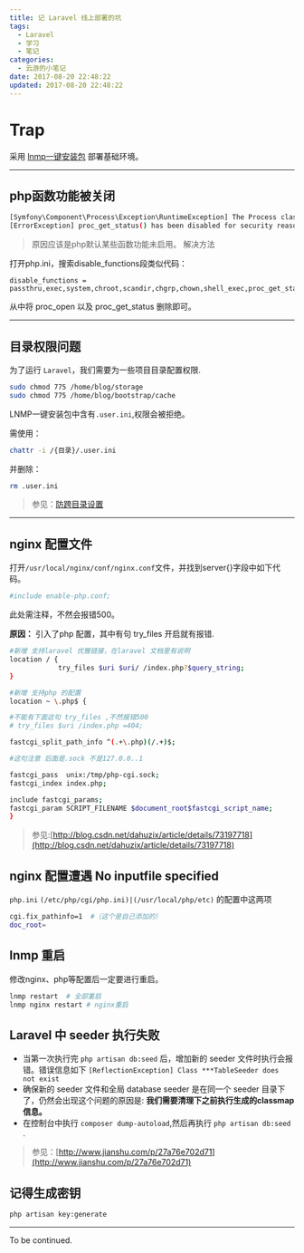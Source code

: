```yaml
---
title: 记 Laravel 线上部署的坑
tags:
  - Laravel
  - 学习
  - 笔记
categories:
  - 云游的小笔记
date: 2017-08-20 22:48:22
updated: 2017-08-20 22:48:22
---
```

# Trap

采用 [lnmp一键安装包](https://yunyoujun.cn/2017/08/20/lnmp%E4%B8%80%E9%94%AE%E5%AE%89%E8%A3%85%E5%8C%85/) 部署基础环境。

<!-- more -->

---

## php函数功能被关闭

```sh
[Symfony\Component\Process\Exception\RuntimeException] The Process class relies on proc_open, which is not available on your PHP installation.
[ErrorException] proc_get_status() has been disabled for security reasons
```

> 原因应该是php默认某些函数功能未启用。
> 解决方法

打开php.ini，搜索disable_functions段类似代码：

```env
disable_functions = passthru,exec,system,chroot,scandir,chgrp,chown,shell_exec,proc_get_status,popen,ini_alter,ini_restore,dl,openlog,syslog,readlink,symlink,popepassthru,stream_socket_server
```

从中将 proc_open 以及 proc_get_status 删除即可。

---

## 目录权限问题

为了运行 `Laravel`，我们需要为一些项目目录配置权限.

```sh
sudo chmod 775 /home/blog/storage
sudo chmod 775 /home/blog/bootstrap/cache
```

LNMP一键安装包中含有`.user.ini`,权限会被拒绝。

需使用：

```sh
chattr -i /{目录}/.user.ini
```

并删除：

```sh
rm .user.ini
```

> 参见：[防跨目录设置](https://lnmp.org/faq/lnmp-vhost-add-howto.html#user.ini)

---

## nginx 配置文件

打开`/usr/local/nginx/conf/nginx.conf`文件，并找到server{}字段中如下代码。

```sh
#include enable-php.conf;
```

此处需注释，不然会报错500。

**原因：**
引入了php 配置，其中有句 try_files 开启就有报错.

```sh
#新增 支持laravel 优雅链接，在laravel 文档里有说明
location / {
            try_files $uri $uri/ /index.php?$query_string;
}

#新增 支持php 的配置 
location ~ \.php$ {

#不能有下面这句 try_files ,不然报错500
# try_files $uri /index.php =404;

fastcgi_split_path_info ^(.+\.php)(/.+)$;

#这句注意 后面是.sock 不是127.0.0..1

fastcgi_pass  unix:/tmp/php-cgi.sock;
fastcgi_index index.php;

include fastcgi_params;
fastcgi_param SCRIPT_FILENAME $document_root$fastcgi_script_name;
}
```

> 参见:[http://blog.csdn.net/dahuzix/article/details/73197718](http://blog.csdn.net/dahuzix/article/details/73197718)

## nginx 配置遭遇 No inputfile specified

`php.ini` `(/etc/php/cgi/php.ini)|(/usr/local/php/etc)` 的配置中这两项

```sh
cgi.fix_pathinfo=1  #（这个是自己添加的）
doc_root=
```

## lnmp 重启

修改nginx、php等配置后一定要进行重启。

```sh
lnmp restart  # 全部重启
lnmp nginx restart # nginx重启
```

## Laravel 中 seeder 执行失败

- 当第一次执行完 `php artisan db:seed` 后，增加新的 seeder 文件时执行会报错。错误信息如下 `[ReflectionException] Class ***TableSeeder does not exist`
- 确保新的 seeder 文件和全局 database seeder 是在同一个 seeder 目录下了，仍然会出现这个问题的原因是: **我们需要清理下之前执行生成的classmap信息。**
- 在控制台中执行 `composer dump-autoload`,然后再执行 `php artisan db:seed` .

> 参见：[http://www.jianshu.com/p/27a76e702d71](http://www.jianshu.com/p/27a76e702d71)

## 记得生成密钥

```sh
php artisan key:generate
```

---

To be continued.